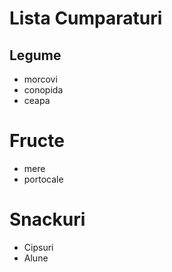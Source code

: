 # Lista Cumparaturi

## Legume
- morcovi
- conopida
- ceapa

# Fructe
- mere
- portocale

# Snackuri
- Cipsuri
- Alune